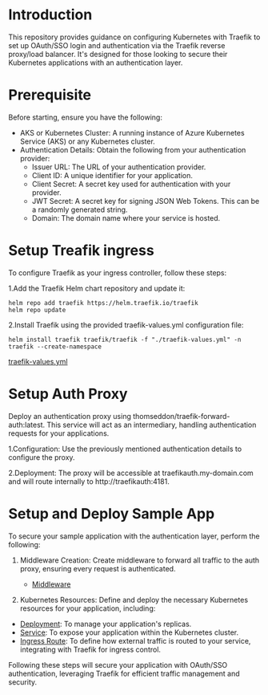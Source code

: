 # Introduction 

This repository provides guidance on configuring Kubernetes with Traefik to set up OAuth/SSO login and authentication via the Traefik reverse proxy/load balancer. It's designed for those looking to secure their Kubernetes applications with an authentication layer.

# Prerequisite

Before starting, ensure you have the following:

- AKS or Kubernetes Cluster: A running instance of Azure Kubernetes Service (AKS) or any Kubernetes cluster.
- Authentication Details: Obtain the following from your authentication provider:
  - Issuer URL: The URL of your authentication provider.
  - Client ID: A unique identifier for your application.
  - Client Secret: A secret key used for authentication with your provider.
  - JWT Secret: A secret key for signing JSON Web Tokens. This can be a randomly generated string.
  - Domain: The domain name where your service is hosted.


# Setup Treafik ingress

To configure Traefik as your ingress controller, follow these steps:

1.Add the Traefik Helm chart repository and update it:

```
helm repo add traefik https://helm.traefik.io/traefik
helm repo update
```
2.Install Traefik using the provided traefik-values.yml configuration file:

```
helm install traefik traefik/traefik -f "./traefik-values.yml" -n traefik --create-namespace
```
[traefik-values.yml](./traefik-values.yml)

# Setup Auth Proxy
Deploy an authentication proxy using thomseddon/traefik-forward-auth:latest. This service will act as an intermediary, handling authentication requests for your applications.

1.Configuration: Use the previously mentioned authentication details to configure the proxy.

2.Deployment: The proxy will be accessible at traefikauth.my-domain.com and will route internally to http://traefikauth:4181.

# Setup and Deploy Sample App
To secure your sample application with the authentication layer, perform the following:

1. Middleware Creation: Create middleware to forward all traffic to the auth proxy, ensuring every request is authenticated.
   - [Middleware](./middleware-auth.yml)
   
3. Kubernetes Resources: Define and deploy the necessary Kubernetes resources for your application, including:
  - [Deployment](./sampleapp/deployment.yaml): To manage your application's replicas.
  - [Service](./sampleapp/service.yaml): To expose your application within the Kubernetes cluster.
  - [Ingress Route](./sampleapp/ingress.yaml): To define how external traffic is routed to your service, integrating with Traefik for ingress control.
    
Following these steps will secure your application with OAuth/SSO authentication, leveraging Traefik for efficient traffic management and security.



